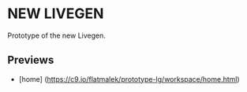 NEW LIVEGEN
=========

Prototype of the new Livegen.

Previews
---------
* [home] (https://c9.io/flatmalek/prototype-lg/workspace/home.html)
